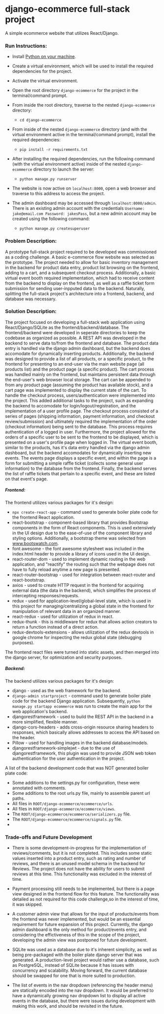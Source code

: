 # django-ecommerce full-stack project
A simple ecommerce website that utilizes React/Django.

### Run Instructions:

- Install [Python on your machine](https://www.python.org/downloads/).
- Create a virtual environment, which will be used to install the required dependencies for the project.
- Activate the virtual environment.
- Open the root directory `django-ecommerce` for the project in the terminal/command prompt.
- From inside the root directory, traverse to the nested `django-ecommerce` directory:
 
    - `cd django-ecommerce`
    
- From inside of the nested `django-ecommerce` directory (and with the virtual environment active in the terminal/command prompt), install the required dependencies:

    - `pip install -r requirements.txt`
    
- After installing the required dependencies, run the following command (with the virtual environment active) inside of the nested `django-ecommerce` directory to launch the server:

    - `python manage.py runserver`
    
- The website is now active on `localhost:8000`, open a web browser and traverse to this address to access the project.
- The admin dashboard may be accessed through `localhost:8000/admin`. There is an existing admin account with the credentials `Username: jake@email.com Password: jakesPass`, but a new admin account may be created using the following command:


    - `python manage.py createsuperuser`



### Problem Description:

A prototype full-stack project required to be developed was commissioned as a coding challenge. A basic e-commerce flow website was selected as the prototype. The project needed to allow for basic inventory management in the backend for product data entry, product list browsing on the frontend, adding to a cart, and a subsequent checkout process. Additionally, a basic virtual event booth required implementation, which had to receive content from the backend to display on the frontend, as well as a raffle ticket form submission for sending user-inpputed data to the backend. Naturally, splitting the full-stack project's architecture into a frontend, backend, and database was necessary. 

### Solution Description:

The project focused on developing a full-stack web application using React/Django/SQLite as the frontend/backend/database. The frontend/backend were developed in
seperate directories to keep the codebase as organized as possible. A REST API was developed in the backend to serve data to/from the frontend and database. The product data entry is handled via the django admin dashboard, but the backend does accomodate for dynamically inserting products. Additionally, the backend was designed to provide a list of all products, or a specific product, to the frontend for presenting to an end-user via the main website page (all products list) and the product page (a specific product). The cart process was handled mainly on the frontend, but maintains persistent data through the end-user's web browser local storage. The cart can be appended to from any product page (assuming the product has available stock), and a cart page was implemented to display the current state of the cart. To handle the checkout process, users/authentication were implemented into the project. This added additional tasks to the project, such as expanding the backend to accomodate for login/logout/registration, and the implementation of a user profile page. The checkout process consisted of a series of pages (shipping information, payment information, and checkout review/submission) and ultimately required the implementation of the order (checkout information) being sent to the database. This process requires authentication of a logged in user. Furthermore, the project allowed for the orders of a specific user to be sent to the frontend to be displayed, which is presented on a user's profile page when logged in. The virtual event booth, similar to the products, has it's data entry handled via the django admin dashboard, but the backend accomodates for dynamically inserting new events. The events page displays a specific event, and within the page is a form for submitting a simple raffle ticket (collects some general user information) to the database from the frontend. Finally, the backend serves the list of raffle tickets that
pertain to a specific event, and these are listed on that event's page.

##### Frontend:
The frontend utilizes various packages for it's design:
- `npx create-react-app` - command used to generate boiler plate code for the frontend React application. 
- react-bootstrap - component-based library that provides Bootstrap components in the form of React components. This is used extensively in the UI design due to the ease-of-use of the component library and styling options. Additionally, a bootstrap theme was selected from www.bootswatch.com.
- font awesome - the font awesome stylesheet was included in the index.html header to provide a library of icons used in the UI design.
- react-router-dom - used to implement dynamic routing in the web application, and "reactify" the routing such that the webpage does not have to fully reload anytime a new page is presented.
- react-router-bootstrap - used for integration between react-router and react-bootstrap.
- axios - used to create HTTP request in the frontend for acquiring external data (the data in the backend), which simplifies the process of intercepting responses/requests.
- redux - used for application-level/global-level state, which is used in this project for managing/centralizing a global state in the frontend for manipulation of relevant data in an organized manner.
- react-redux - used for utilization of redux in react.
- redux-thunk - this is middleware for redux that allows action creators to return a function instead of a direct action.
- redux-devtools-extensions - allows utilization of the redux devtools in google chrome for inspecting the redux global state (debugging purposes).

The frontend react files were turned into static assets, and then merged into the django server, for optimization and security purposes.


##### Backend:
The backend utilizes various packages for it's design: 
- django - used as the web framework for the backend.
- `django-admin startproject` - command used to generate boiler plate code for the backend Django application. Subsequently, `python manage.py startapp ecommerce` was run to create the main app for the web application's backend.
- djangorestframework - used to build the REST API in the backend in a more simplified, flexible manner. 
- django-cors-headers - adds cross-origin resource sharing headers to responses, which basically allows addresses to access the API based on the header.
- Pillow - used for handling images in the backend database/models.
- djangorestframework-simplejwt - due to the use of djangorestframework, this plugin was used to provide JSON web token authentication for the user authentication in the project.


A list of the backend development code that was NOT generated boiler plate code:
- Some additions to the settings.py for configuration, these were annotated with comments.
- Some additions to the root urls.py file, mainly to assemble parent url paths.
- All files in `ROOT/django-ecommerce/ecommerce/urls`.
- All files in `ROOT/django-ecommerce/ecommerce/views`.
- The `ROOT/django-ecommerce/ecommerce/serializers.py` file.
- The `ROOT/django-ecommerce/ecommerce/signals.py` file.
- 

### Trade-offs and Future Development

- There is some development-in-progress for the implementation of reviews/comments, but it is not completed. This includes some static values inserted into a product entry,
such as rating and number of reviews, and there is an unused model schema in the backend for Reviews. The project does not have the ability for users to submit reviews at this time.
This functionality was excluded in the interest of time.

- Payment processing still needs to be implemented, but there is a page view designed in the frontend flow for this feature. The functionality was detailed as not required for this code challenge,so in the interest of time, it was skipped. 

- A customer admin view that allows for the input of products/events from the frontend was never implemented, but would be an essential requirement for future expansion of this project. Currently, the django admin dashboard is the only method for product/events entry, and considering the effictiveness of this in the scope of the project, developing the admin view was postponed for future development.

- SQLite was used as a database due to it's inherent simplicity, as well as being pre-packaged with the boiler plate django server that was generated. A production-level project would rather use a database, such as PostgreSQL, instead of SQLite because it has issues with concurrency and scalability. Moving forward, the current database should be swapped for one that is more suited to production.

- The list of events in the nav dropdown (referencing the header menu) are statically encoded into the nav dropdown. It would be preferred to have a dynamically growing nav dropdown list to display all active events in the database, but there were issues during development with making this work, and should be revisited in the future.  
